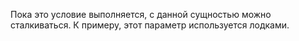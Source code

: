 Пока это условие выполняется, с данной сущностью можно сталкиваться.
К примеру, этот параметр используется лодками.